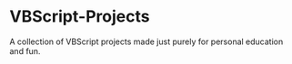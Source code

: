 # VBScript-Projects
A collection of VBScript projects made just purely for personal education and fun.
